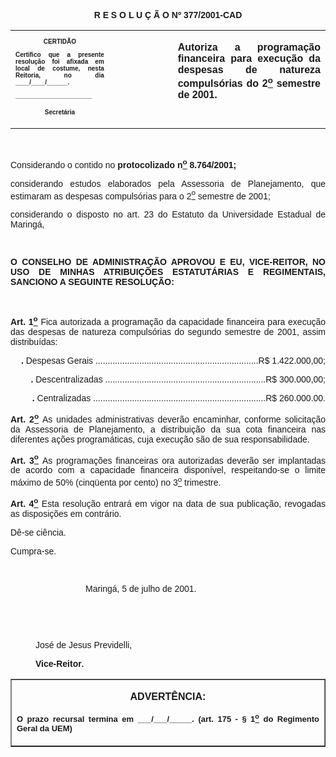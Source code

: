 <BODY>

<B><FONT FACE="Arial"><P ALIGN="CENTER"></P>
<P ALIGN="CENTER">R E S O L U &Ccedil; &Atilde; O  Nº 377/2001-CAD</P>
</B></FONT>
<TABLE CELLSPACING=0 BORDER=0 CELLPADDING=7 WIDTH=604>
<TR><TD WIDTH="31%" VALIGN="TOP">
<B><FONT FACE="Arial" SIZE=1><P ALIGN="CENTER">CERTID&Atilde;O</P>
<P ALIGN="JUSTIFY">   Certifico que a presente resolu&ccedil;&atilde;o foi afixada em local de costume, nesta Reitoria, no dia ____/____/______.</P>
<P ALIGN="JUSTIFY"></P>
<P ALIGN="JUSTIFY">______________________</P>
<P ALIGN="CENTER">Secret&aacute;ria</B></FONT></TD>
<TD WIDTH="20%" VALIGN="TOP">&nbsp;</TD>
<TD WIDTH="48%" VALIGN="TOP">
<B><FONT FACE="Arial"><P ALIGN="JUSTIFY">Autoriza a programa&ccedil;&atilde;o financeira para execu&ccedil;&atilde;o da despesas de natureza compuls&oacute;rias do 2<U><SUP>o</U></SUP> semestre de 2001.</B></FONT></TD>
</TR>
</TABLE>

<FONT FACE="Arial"><P ALIGN="JUSTIFY"></P>
<P ALIGN="JUSTIFY">&nbsp;</P>
<P>&#9;Considerando o contido no <B>protocolizado n<U><SUP>o</U></SUP> 8.764/2001;</P>
<P ALIGN="JUSTIFY">&#9;</B>considerando estudos elaborados pela Assessoria de Planejamento, que estimaram as despesas compuls&oacute;rias para o 2<U><SUP>o</U></SUP> semestre de 2001;</P>
<P ALIGN="JUSTIFY">&#9;considerando o disposto no art. 23 do Estatuto da Universidade Estadual de Maring&aacute;,</P>
<P ALIGN="JUSTIFY"></P>
<P ALIGN="JUSTIFY">&nbsp;</P>
<P ALIGN="JUSTIFY">&#9;<B>O CONSELHO DE ADMINISTRA&Ccedil;&Atilde;O APROVOU E EU, VICE-REITOR, NO USO DE MINHAS ATRIBUI&Ccedil;&Otilde;ES ESTATUT&Aacute;RIAS E REGIMENTAIS, SANCIONO A SEGUINTE RESOLU&Ccedil;&Atilde;O:</P>
<P ALIGN="JUSTIFY"></P>
<P ALIGN="JUSTIFY">&nbsp;</P>
</B><P ALIGN="JUSTIFY">&#9;<B>Art. 1<U><SUP>o</U> </B></SUP>Fica autorizada a programa&ccedil;&atilde;o da capacidade financeira para execu&ccedil;&atilde;o das despesas de natureza compuls&oacute;rias do segundo semestre de 2001, assim distribu&iacute;das:</P>
<B><P ALIGN="RIGHT">. </B>Despesas Gerais ...................................................................R$ 1.422.000,00;</P>
<B><P ALIGN="RIGHT">. </B>Descentralizadas ..................................................................R$     300.000,00;</P>
<B><P ALIGN="RIGHT">. </B>Centralizadas .......................................................................R$     260.000.00.</P>
</FONT><FONT FACE="Arial" SIZE=2><P ALIGN="JUSTIFY">&#9;</FONT><B><FONT FACE="Arial">Art. 2<U><SUP>o</U></SUP> </B>As unidades administrativas dever&atilde;o encaminhar, conforme solicita&ccedil;&atilde;o da Assessoria de Planejamento, a distribui&ccedil;&atilde;o da sua cota financeira nas diferentes a&ccedil;&otilde;es program&aacute;ticas, cuja execu&ccedil;&atilde;o s&atilde;o de sua responsabilidade.</P>
<P ALIGN="JUSTIFY">&#9;<B>Art. 3<U><SUP>o</U></SUP> </B>As programa&ccedil;&otilde;es financeiras ora autorizadas dever&atilde;o ser implantadas de acordo com a capacidade financeira dispon&iacute;vel, respeitando-se o limite m&aacute;ximo de 50% (cinq&uuml;enta por cento) no 3<U><SUP>o</U></SUP> trimestre.</P>
<P ALIGN="JUSTIFY">&#9;<B>Art. 4<U><SUP>o</U></SUP> </B>Esta resolu&ccedil;&atilde;o entrar&aacute; em vigor na data de sua publica&ccedil;&atilde;o, revogadas as disposi&ccedil;&otilde;es em contr&aacute;rio.</P>
<P ALIGN="JUSTIFY">&#9;D&ecirc;-se ci&ecirc;ncia.</P>
<P ALIGN="JUSTIFY">&#9;Cumpra-se.</P>
<P ALIGN="JUSTIFY"></P>
<P ALIGN="JUSTIFY">&nbsp;</P><DIR>
<DIR>
<DIR>

<P ALIGN="JUSTIFY">Maring&aacute;, 5 de julho  de 2001.</P>
<P ALIGN="JUSTIFY"></P>
<P ALIGN="JUSTIFY">&nbsp;</P>
<P ALIGN="JUSTIFY">&nbsp;</P></DIR>
</DIR>

<P ALIGN="JUSTIFY">Jos&eacute; de Jesus Previdelli,</P>
<B><P ALIGN="JUSTIFY">Vice-Reitor</FONT><FONT FACE="Arial" SIZE=2>.</P>
<P ALIGN="JUSTIFY"></P></DIR>
</B></FONT>
<TABLE BORDER CELLSPACING=1 CELLPADDING=4 WIDTH=207>
<TR><TD VALIGN="TOP">
<B><FONT FACE="Arial"><P ALIGN="CENTER">ADVERT&Ecirc;NCIA:</P>
</FONT><FONT FACE="Arial" SIZE=2><P ALIGN="JUSTIFY">O prazo recursal termina em ___/___/_____. (art. 175 - § 1<U><SUP>o</U></SUP> do Regimento Geral da UEM)</B></FONT></TD>
</TR>
</TABLE>

<B><FONT FACE="Arial" SIZE=2><P ALIGN="JUSTIFY"></P></B></FONT></BODY>
